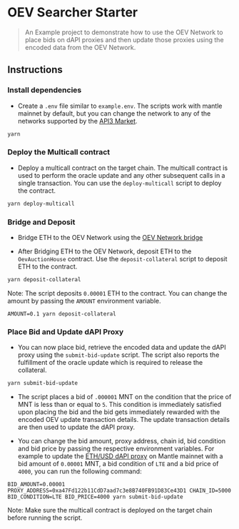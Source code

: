 # OEV Searcher Starter

>   An Example project to demonstrate how to use the OEV Network to place bids on dAPI proxies and then update those proxies using the encoded data from the OEV Network.

## Instructions

### Install dependencies

- Create a `.env` file similar to `example.env`. The scripts work with mantle mainnet by default, but you can change the network to any of the networks supported by the [API3 Market](market.api3.org).

```bash
yarn
```
### Deploy the Multicall contract

- Deploy a multicall contract on the target chain. The multicall contract is used to perform the oracle update and any other subsequent calls in a single transaction. You can use the `deploy-multicall` script to deploy the contract.
```bash
yarn deploy-multicall
```

### Bridge and Deposit

- Bridge ETH to the OEV Network using the [OEV Network bridge](https://oev-network.bridge.caldera.xyz/)

- After Bridging ETH to the OEV Network, deposit ETH to the `OevAuctionHouse` contract. Use the `deposit-collateral` script to deposit ETH to the contract.

```bash
yarn deposit-collateral
```

Note: The script deposits `0.00001` ETH to the contract. You can change the amount by passing the `AMOUNT` environment variable.

```
AMOUNT=0.1 yarn deposit-collateral 
```

### Place Bid and Update dAPI Proxy

- You can now place bid, retrieve the encoded data and update the dAPI proxy using the `submit-bid-update` script. The script also reports the fulfillment of the oracle update which is required to release the collateral.

```bash
yarn submit-bid-update
```

- The script places a bid of `.000001` MNT on the condition that the price of MNT is less than or equal to `5`. This condition is immediately satisfied upon placing the bid and the bid gets immediately rewarded with the encoded OEV update transaction details. The update transaction details are then used to update the dAPI proxy. 

- You can change the bid amount, proxy address, chain id, bid condition and bid price by passing the respective environment variables. For example to update the [ETH/USD dAPI proxy](https://market.api3.org/mode/eth-usd/integrate) on Mantle mainnet with a bid amount of `0.00001` MNT, a bid condition of `LTE` and a bid price of `4000`, you can run the following command:

```
BID_AMOUNT=0.00001 PROXY_ADDRESS=0xa47Fd122b11CdD7aad7c3e8B740FB91D83Ce43D1 CHAIN_ID=5000 BID_CONDITION=LTE BID_PRICE=4000 yarn submit-bid-update
```

Note: Make sure the multicall contract is deployed on the target chain before running the script.